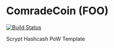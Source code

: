 ComradeCoin (FOO)
===========

[![Build Status](https://travis-ci.org/RazorLove/comradecoin.png?branch=master)](https://travis-ci.org/RazorLove/comradecoin)


Scrypt Hashcash PoW Template